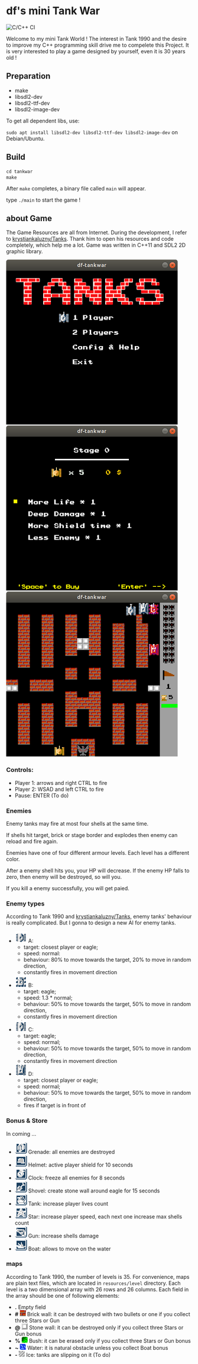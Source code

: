 # df's mini Tank War

![C/C++ CI](https://github.com/dingfen/TankWar/workflows/C/C++%20CI/badge.svg)

Welcome to my mini Tank World ! The interest in Tank 1990 and the desire to improve my C++ programming skill drive me to compelete this Project. It is very interested to play a game designed by yourself, even it is 30 years old !

## Preparation

 - make
 - libsdl2-dev
 - libsdl2-ttf-dev
 - libsdl2-image-dev

To get all dependent libs, use:

`sudo apt install libsdl2-dev libsdl2-ttf-dev libsdl2-image-dev` on Debian/Ubuntu.

## Build

```shell
cd tankwar
make
```

After `make` completes, a binary file called `main` will appear.

type `./main` to start the game !

## about Game

The Game Resources are all from Internet. During the development, I refer to [krystiankaluzny/Tanks](https://github.com/krystiankaluzny/Tanks). Thank him to open his resources and code completely, which help me a lot. Game was written in C++11 and SDL2 2D graphic library.

![Start menu](resources/img/start.png)
![Start Store](resources/img/start_1.png)
![Stage one](resources/img/stage_1.png)

### Controls:

 - Player 1: arrows and right CTRL to fire
 - Player 2: WSAD and left CTRL to fire
 - Pause: ENTER (To do)

### Enemies
Enemy tanks may fire at most four shells at the same time.

If shells hit target, brick or stage border and explodes then enemy can reload and fire again.

Enemies have one of four different armour levels. Each level has a different color.

After a enemy shell hits you, your HP will decrease.
If the enemy HP falls to zero, then enemy will be destroyed, so will you.

If you kill a enemy successfully, you will get paied.

### Enemy types

According to Tank 1990 and [krystiankaluzny/Tanks](https://github.com/krystiankaluzny/Tanks), enemy tanks' behaviour is really complicated. But I gonna to design a new AI for enemy tanks. 

 - ![Enemy A](resources/img/enemy_a.png) A:
    - target: closest player or eagle; 
    - speed: normal: 
    - behaviour: 80% to move towards the target, 20% to move in random direction,
    - constantly fires in movement direction
 - ![Enemy B](resources/img/enemy_b.png) B: 
    - target: eagle; 
    - speed: 1.3 * normal; 
    - behaviour: 50% to move towards the target, 50% to move in random direction, 
    - constantly fires in movement direction
 - ![Enemy C](resources/img/enemy_c.png) C: 
    - target: eagle; 
    - speed: normal;
    - behaviour: 50% to move towards the target, 50% to move in random direction, 
    - constantly fires in movement direction
 - ![Enemy D](resources/img/enemy_d.png) D:
    - target: closest player or eagle;
    - speed: normal;
    - behaviour: 50% to move towards the target, 50% to move in random direction,
    - fires if target is in front of

### Bonus & Store

In coming ...

 - ![Bonus grenade](resources/img/bonus_grenade.png) Grenade: all enemies are destroyed
 - ![Bonus helmet](resources/img/bonus_helmet.png) Helmet: active player shield for 10 seconds
 - ![Bonus clock](resources/img/bonus_clock.png) Clock: freeze all enemies for 8 seconds
 - ![Bonus shovel](resources/img/bonus_shovel.png) Shovel: create stone wall around eagle for 15 seconds
 - ![Bonus tank](resources/img/bonus_tank.png) Tank: increase player lives count 
 - ![Bonus star](resources/img/bonus_star.png) Star: increase player speed, each next one increase max shells count
 - ![Bonus gun](resources/img/bonus_gun.png) Gun: increase shells damage
 - ![Bonus boat](resources/img/bonus_boat.png) Boat: allows to move on the water

### maps

According to Tank 1990, the number of levels is 35. For convenience, maps are plain text files, which are located in `resources/level` directory.
Each level is a two dimensional array with 26 rows and 26 columns.
Each field in the array should be one of following elements:

 - **.** Empty field
 - **#** ![Brick wall](resources/img/brick.png) Brick wall: it can be destroyed with two bullets or one if you collect three Stars or Gun
 - **@** ![Stone wall](resources/img/stone.png) Stone wall: it can be destroyed only if you collect three Stars or Gun bonus
 - **%** ![Bush](resources/img/bush.png) Bush: it can be erased only if you collect three Stars or Gun bonus
 - **~** ![Water](resources/img/water.png) Water: it is natural obstacle unless you collect Boat bonus
 - **-** ![Ice](resources/img/ice.png) Ice: tanks are slipping on it (To do)

